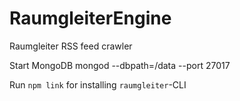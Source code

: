 # RaumgleiterEngine
Raumgleiter RSS feed crawler

Start MongoDB
mongod --dbpath=/data --port 27017

Run `npm link` for installing `raumgleiter`-CLI